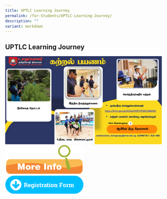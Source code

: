 ```yaml
---
title: UPTLC Learning Journey
permalink: /for-Students/UPTLC-Learning-Journey/
description: ""
variant: markdown
---
```

## UPTLC Learning Journey

<a href="https://form.gov.sg/655da293ff15f300128b849c">
<img alt="" src="/images/STUDENT/LJ.jpg"></a>


<a href="/files/LJ_INFO.pdf">
<img style="width: 50%;" src="/images/More-Info-1024x389.png"></a>

<br>
<a href="https://form.gov.sg/655da293ff15f300128b849c">
<img style="width: 50%;" src="/images/Registration_Form_BVC.png"></a>